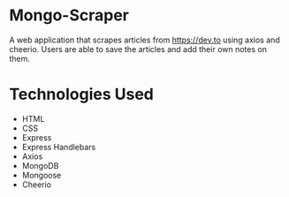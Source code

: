 # Mongo-Scraper

A web application that scrapes articles from https://dev.to using axios and cheerio.
Users are able to save the articles and add their own notes on them. 

# Technologies Used

- HTML
- CSS
- Express
- Express Handlebars
- Axios
- MongoDB
- Mongoose
- Cheerio